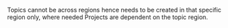Topics cannot be across regions hence needs to be created in that specific region only, where needed
Projects are dependent on the topic region.